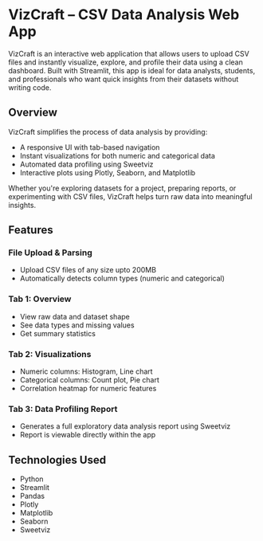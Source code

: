 # VizCraft – CSV Data Analysis Web App

VizCraft is an interactive web application that allows users to upload CSV files and instantly visualize, explore, and profile their data using a clean dashboard. Built with Streamlit, this app is ideal for data analysts, students, and professionals who want quick insights from their datasets without writing code.

## Overview

VizCraft simplifies the process of data analysis by providing:

- A responsive UI with tab-based navigation
- Instant visualizations for both numeric and categorical data
- Automated data profiling using Sweetviz
- Interactive plots using Plotly, Seaborn, and Matplotlib

Whether you're exploring datasets for a project, preparing reports, or experimenting with CSV files, VizCraft helps turn raw data into meaningful insights.

## Features

### File Upload & Parsing
- Upload CSV files of any size upto 200MB
- Automatically detects column types (numeric and categorical)

### Tab 1: Overview
- View raw data and dataset shape
- See data types and missing values
- Get summary statistics

### Tab 2: Visualizations
- Numeric columns: Histogram, Line chart
- Categorical columns: Count plot, Pie chart
- Correlation heatmap for numeric features

### Tab 3: Data Profiling Report
- Generates a full exploratory data analysis report using Sweetviz
- Report is viewable directly within the app

## Technologies Used

- Python
- Streamlit
- Pandas
- Plotly
- Matplotlib
- Seaborn
- Sweetviz


